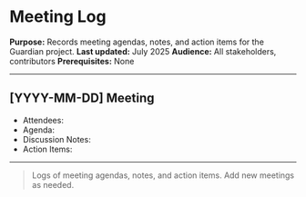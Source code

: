 # Meeting Log

**Purpose:** Records meeting agendas, notes, and action items for the Guardian project.
**Last updated:** July 2025
**Audience:** All stakeholders, contributors
**Prerequisites:** None

---

## [YYYY-MM-DD] Meeting
- Attendees:
- Agenda:
- Discussion Notes:
- Action Items:

---

> Logs of meeting agendas, notes, and action items. Add new meetings as needed. 